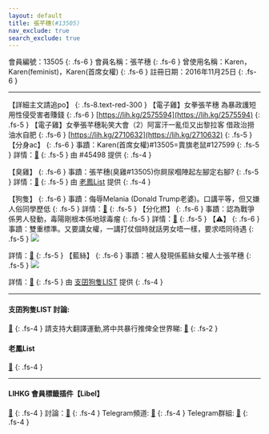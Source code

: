 ```yaml
---
layout: default
title: 張芊穗(#13505)
nav_exclude: true
search_exclude: true
---
```


會員編號：13505
{: .fs-6 }
會員名稱：張芊穗
{: .fs-6 }
曾使用名稱：Karen，Karen(feminist)，Karen(首席女權)
{: .fs-6 }
註冊日期：2016年11月25日
{: .fs-6 }

---

<div class="code-example" markdown="1">

【詳細主文請追po】
{: .fs-8.text-red-300 }
【電子雞】女拳張芊穗 為暴政護短 用性侵受害者賺錢
{: .fs-6 }
[https://lih.kg/2575594](https://lih.kg/2575594)
{: .fs-5 }
【電子雞】女拳張芊穗恥笑大會（2）阿富汗一亂佢又出黎拉客 借政治撈油水自肥
{: .fs-6 }
[https://lih.kg/2710632](https://lih.kg/2710632)
{: .fs-5 }
【分身ac】
{: .fs-6 }
事蹟：Karen(首席女權)#13505=賣旗老鼠#127599
{: .fs-5 }
詳情：[🔗](https://lih.kg/2710632)
{: .fs-5 }
由 #45498 提供
{: .fs-4 }

</div>
<div class="code-example" markdown="1">

【臭雞】
{: .fs-6 }
事蹟：張芊穗(臭雞#13505)你屙尿嗰陣起左腳定右腳?
{: .fs-5 }
詳情：[🔗](https://lih.kg/2381388)
{: .fs-5 }
由 [老鳳List](#老鳳list) 提供
{: .fs-4 }

</div>
<div class="code-example" markdown="1">

【狗隻】
{: .fs-6 }
事蹟：侮辱Melania (Donald Trump老婆)。口講平等，但又嫌人俗同學歷低
{: .fs-5 }
詳情：[🔗](https://lih.kg/gBpPNT)
{: .fs-5 }
【分化撚】
{: .fs-6 }
事蹟：認為戰爭係男人發動，毒陽剛根本係地球毒瘤
{: .fs-5 }
詳情：[🔗](https://lihkg.com/thread/2902088/page/8)
{: .fs-5 }
【⚠️】
{: .fs-6 }
事蹟：雙重標準。又要講女權，一講打仗個時就話男女唔一樣，要求唔同待遇
{: .fs-5 }
![](https://na.cx/i/US9rRHs.png)


詳情：[🔗](https://lih.kg/whAJEiX)
{: .fs-5 }
【藍絲】
{: .fs-6 }
事蹟：被人發現係藍絲女權人士張芊穗
{: .fs-5 }
![](https://na.cx/i/nuRuUC9.png)


詳情：[🔗](https://lih.kg/suCsdaX)
{: .fs-5 }
由 [支囝狗隻LIST](#支囝狗隻list-討論) 提供
{: .fs-4 }

</div>

---

#### 支囝狗隻LIST 討論: 
[🔗](https://lih.kg/2908480)
{: .fs-4 }
請支持大翻譯運動,將中共暴行推俾全世界睇: [🔗](https://twitter.com/tgtm_official)
{: .fs-2 }
#### 老鳳List
[🔗](https://lihkg.com/thread/2808424)
{: .fs-4 }

---

#### LIHKG 會員標籤插件【Libel】
[🔗](https://kitce.github.io/libel)
{: .fs-4 }
討論：[🔗](https://lih.kg/2841778)
{: .fs-4 }
Telegram頻道: [🔗](https://t.me/LibelOfficialChannel)
{: .fs-4 }
Telegram群組: [🔗](https://t.me/LibelOfficialGroup)
{: .fs-4 }

